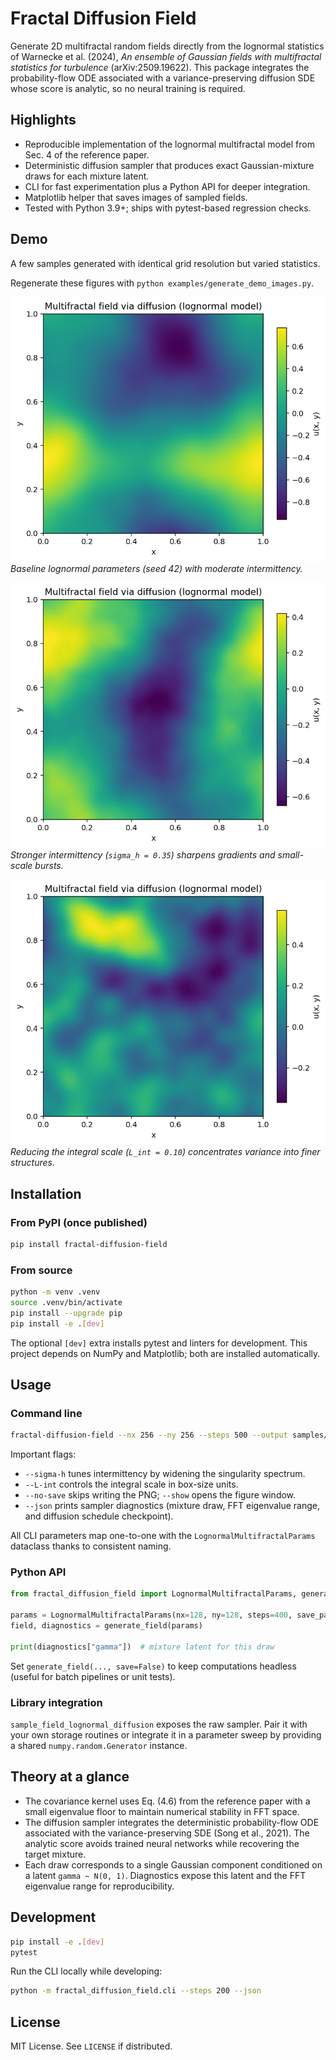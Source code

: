 # Fractal Diffusion Field

Generate 2D multifractal random fields directly from the lognormal statistics of
Warnecke et al. (2024), *An ensemble of Gaussian fields with multifractal
statistics for turbulence* (arXiv:2509.19622). This package integrates the
probability-flow ODE associated with a variance-preserving diffusion SDE whose
score is analytic, so no neural training is required.

## Highlights
- Reproducible implementation of the lognormal multifractal model from Sec. 4 of
  the reference paper.
- Deterministic diffusion sampler that produces exact Gaussian-mixture draws for
  each mixture latent.
- CLI for fast experimentation plus a Python API for deeper integration.
- Matplotlib helper that saves images of sampled fields.
- Tested with Python 3.9+; ships with pytest-based regression checks.

## Demo

A few samples generated with identical grid resolution but varied statistics.

Regenerate these figures with `python examples/generate_demo_images.py`.

![Baseline lognormal field](docs/assets/demo_baseline.png)
*Baseline lognormal parameters (seed 42) with moderate intermittency.*

![High intermittency](docs/assets/demo_sigmah035.png)
*Stronger intermittency (`sigma_h = 0.35`) sharpens gradients and small-scale bursts.*

![Short integral scale](docs/assets/demo_Lint01.png)
*Reducing the integral scale (`L_int = 0.10`) concentrates variance into finer structures.*

## Installation

### From PyPI (once published)
```bash
pip install fractal-diffusion-field
```

### From source
```bash
python -m venv .venv
source .venv/bin/activate
pip install --upgrade pip
pip install -e .[dev]
```

The optional `[dev]` extra installs pytest and linters for development. This
project depends on NumPy and Matplotlib; both are installed automatically.

## Usage

### Command line
```bash
fractal-diffusion-field --nx 256 --ny 256 --steps 500 --output samples/field.png
```

Important flags:
- `--sigma-h` tunes intermittency by widening the singularity spectrum.
- `--L-int` controls the integral scale in box-size units.
- `--no-save` skips writing the PNG; `--show` opens the figure window.
- `--json` prints sampler diagnostics (mixture draw, FFT eigenvalue range, and
  diffusion schedule checkpoint).

All CLI parameters map one-to-one with the `LognormalMultifractalParams`
dataclass thanks to consistent naming.

### Python API
```python
from fractal_diffusion_field import LognormalMultifractalParams, generate_field

params = LognormalMultifractalParams(nx=128, ny=128, steps=400, save_path="field.png")
field, diagnostics = generate_field(params)

print(diagnostics["gamma"])  # mixture latent for this draw
```

Set `generate_field(..., save=False)` to keep computations headless (useful for
batch pipelines or unit tests).

### Library integration
`sample_field_lognormal_diffusion` exposes the raw sampler. Pair it with your
own storage routines or integrate it in a parameter sweep by providing a shared
`numpy.random.Generator` instance.

## Theory at a glance
- The covariance kernel uses Eq. (4.6) from the reference paper with a small
  eigenvalue floor to maintain numerical stability in FFT space.
- The diffusion sampler integrates the deterministic probability-flow ODE
  associated with the variance-preserving SDE (Song et al., 2021). The analytic
  score avoids trained neural networks while recovering the target mixture.
- Each draw corresponds to a single Gaussian component conditioned on a latent
  `gamma ~ N(0, 1)`. Diagnostics expose this latent and the FFT eigenvalue range
  for reproducibility.

## Development
```bash
pip install -e .[dev]
pytest
```

Run the CLI locally while developing:
```bash
python -m fractal_diffusion_field.cli --steps 200 --json
```

## License
MIT License. See `LICENSE` if distributed.
